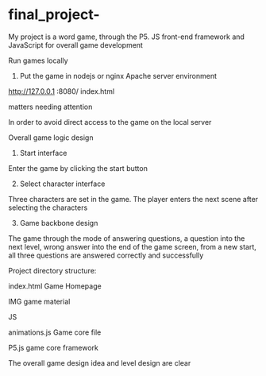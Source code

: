 # final_project-
My project is a word game, through the P5. JS front-end framework and JavaScript for overall game development

Run games locally

1. Put the game in nodejs or nginx Apache server environment



http://127.0.0.1 :8080/ index.html



matters needing attention

In order to avoid direct access to the game on the local server



Overall game logic design

1. Start interface

Enter the game by clicking the start button

2. Select character interface

Three characters are set in the game. The player enters the next scene after selecting the characters

3. Game backbone design

The game through the mode of answering questions, a question into the next level, wrong answer into the end of the game screen, from a new start, all three questions are answered correctly and successfully

Project directory structure:

index.html Game Homepage

IMG game material

JS

animations.js Game core file

P5.js game core framework



The overall game design idea and level design are clear
